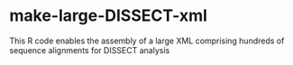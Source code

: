 # make-large-DISSECT-xml
This R code enables the assembly of a large XML comprising hundreds of sequence alignments for DISSECT analysis 
